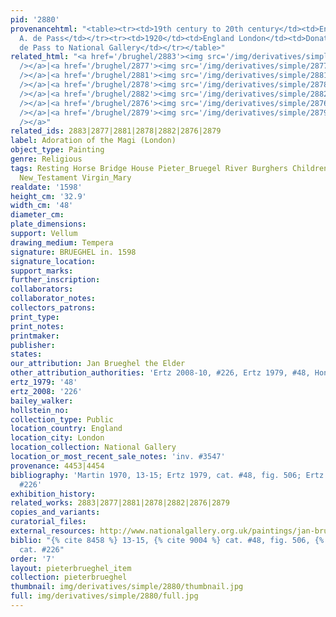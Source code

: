 ```yaml
---
pid: '2880'
provenancehtml: "<table><tr><td>19th century to 20th century</td><td>England</td><td>Alfred
  A. de Pass</td></tr><tr><td>1920</td><td>England London</td><td>Donated by A. A.
  de Pass to National Gallery</td></tr></table>"
related_html: "<a href='/brughel/2883'><img src='/img/derivatives/simple/2883/thumbnail.jpg'
  /></a>|<a href='/brughel/2877'><img src='/img/derivatives/simple/2877/thumbnail.jpg'
  /></a>|<a href='/brughel/2881'><img src='/img/derivatives/simple/2881/thumbnail.jpg'
  /></a>|<a href='/brughel/2878'><img src='/img/derivatives/simple/2878/thumbnail.jpg'
  /></a>|<a href='/brughel/2882'><img src='/img/derivatives/simple/2882/thumbnail.jpg'
  /></a>|<a href='/brughel/2876'><img src='/img/derivatives/simple/2876/thumbnail.jpg'
  /></a>|<a href='/brughel/2879'><img src='/img/derivatives/simple/2879/thumbnail.jpg'
  /></a>"
related_ids: 2883|2877|2881|2878|2882|2876|2879
label: Adoration of the Magi (London)
object_type: Painting
genre: Religious
tags: Resting Horse Bridge House Pieter_Bruegel River Burghers Children Soldiers Christ
  New_Testament Virgin_Mary
realdate: '1598'
height_cm: '32.9'
width_cm: '48'
diameter_cm:
plate_dimensions:
support: Vellum
drawing_medium: Tempera
signature: BRUEGHEL in. 1598
signature_location:
support_marks:
further_inscription:
collaborators:
collaborator_notes:
collectors_patrons:
print_type:
print_notes:
printmaker:
publisher:
states:
our_attribution: Jan Brueghel the Elder
other_attribution_authorities: 'Ertz 2008-10, #226, Ertz 1979, #48, Honig database'
ertz_1979: '48'
ertz_2008: '226'
bailey_walker:
hollstein_no:
collection_type: Public
location_country: England
location_city: London
location_collection: National Gallery
location_or_most_recent_sale_notes: 'inv. #3547'
provenance: 4453|4454
bibliography: 'Martin 1970, 13-15; Ertz 1979, cat. #48, fig. 506; Ertz 2008-10, cat.
  #226'
exhibition_history:
related_works: 2883|2877|2881|2878|2882|2876|2879
copies_and_variants:
curatorial_files:
external_resources: http://www.nationalgallery.org.uk/paintings/jan-brueghel-the-elder-the-adoration-of-the-kings
biblio: "{% cite 8458 %} 13-15, {% cite 9004 %} cat. #48, fig. 506, {% cite 8900 %}
  cat. #226"
order: '7'
layout: pieterbrueghel_item
collection: pieterbrueghel
thumbnail: img/derivatives/simple/2880/thumbnail.jpg
full: img/derivatives/simple/2880/full.jpg
---
```

